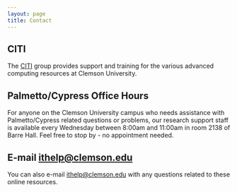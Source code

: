 ```yaml
---
layout: page
title: Contact
---
```


## CITI

The [CITI](http://citi.sites.clemson.edu/) group
provides support and training for the various
advanced computing resources at Clemson University.

## Palmetto/Cypress Office Hours

For anyone on the Clemson University
campus who needs assistance with
Palmetto/Cypress related questions or problems,
our research support staff is available
every Wednesday between 8:00am and 11:00am in room 2138 of Barre Hall.
Feel free to stop by - no appointment needed.

## E-mail <ithelp@clemson.edu>

You can also e-mail <ithelp@clemson.edu> with
any questions related to these online resources.
